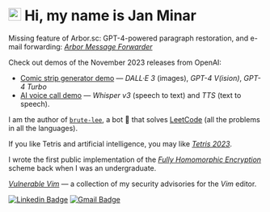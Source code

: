 # <img src="https://media.giphy.com/media/hvRJCLFzcasrR4ia7z/giphy.gif" width="25px"> Hi, my name is Jan Minar

Missing feature of Arbor.sc: GPT-4-powered paragraph restoration, and e-mail forwarding: [*Arbor Message Forwarder*](https://github.com/rdancer/arbor-message-forwarder)

<!--
My latest demo is [Blockchain Voting](https://github.com/rdancer/blockchain-voting-demo) &mdash; *Solidity*, *Ethereum*, *Truffle*, *Remix*

-->

Check out demos of the November 2023 releases from OpenAI:  
* [Comic strip generator demo](https://github.com/rdancer/comix-generator-demo) &mdash; *DALL·E 3* (images), *GPT-4 V(ision)*, *GPT-4 Turbo*
* [AI voice call demo](https://github.com/rdancer/ai-voice-call-demo) &mdash; *Whisper v3* (speech to text) and *TTS* (text to speech).

I am the author of [`brute-lee`](https://github.com/rdancer/brute-lee), a bot 🤖 that solves [LeetCode](https://leetcode.com/problemset/all/) (all the problems in all the languages).

If you like Tetris and artificial intelligence, you may like [*Tetris 2023*](https://github.com/rdancer/tetris-2023).

I wrote the first public implementation of the [*Fully Homomorphic Encryption*](https://github.com/rdancer/fhe) scheme back when I was an undergraduate.

[*Vulnerable Vim*](https://github.com/rdancer/vulnerablevim) &mdash; a collection of my security advisories for the *Vim* editor.

[![Linkedin Badge](https://img.shields.io/badge/-rdancer-blue?style=flat-square&logo=Linkedin&logoColor=white&link=https://www.linkedin.com/in/rdancer/)](https://www.linkedin.com/in/rdancer/)
[![Gmail Badge](https://img.shields.io/badge/-rdancer@rdancer.org-c14438?style=flat-square&logo=Gmail&logoColor=white&link=mailto:rdancer@rdancer.org)](mailto:rdancer@rdancer.org?subject=I+like+your+github)
